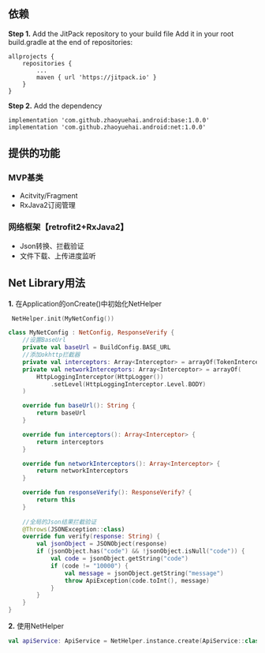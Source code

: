 ## 依赖
**Step 1.** Add the JitPack repository to your build file
Add it in your root build.gradle at the end of repositories:
```
allprojects {
	repositories {
		...
		maven { url 'https://jitpack.io' }
	}
}
```
**Step 2.** Add the dependency
```
implementation 'com.github.zhaoyuehai.android:base:1.0.0'
implementation 'com.github.zhaoyuehai.android:net:1.0.0'
```
## 提供的功能
### MVP基类
* Acitvity/Fragment
* RxJava2订阅管理  
### 网络框架【retrofit2+RxJava2】
* Json转换、拦截验证
* 文件下载、上传进度监听
## Net Library用法
**1.** 在Application的onCreate()中初始化NetHelper
```kotlin
 NetHelper.init(MyNetConfig())
```

```kotlin
class MyNetConfig : NetConfig, ResponseVerify {
    //设置BaseUrl  
    private val baseUrl = BuildConfig.BASE_URL
    //添加okhttp拦截器
    private val interceptors: Array<Interceptor> = arrayOf(TokenInterceptor())
    private val networkInterceptors: Array<Interceptor> = arrayOf(
        HttpLoggingInterceptor(HttpLogger())
            .setLevel(HttpLoggingInterceptor.Level.BODY)
    )

    override fun baseUrl(): String {
        return baseUrl
    }

    override fun interceptors(): Array<Interceptor> {
        return interceptors
    }

    override fun networkInterceptors(): Array<Interceptor> {
        return networkInterceptors
    }

    override fun responseVerify(): ResponseVerify? {
        return this
    }
    
    //全局的Json结果拦截验证
    @Throws(JSONException::class)
    override fun verify(response: String) {
        val jsonObject = JSONObject(response)
        if (jsonObject.has("code") && !jsonObject.isNull("code")) {
            val code = jsonObject.getString("code")
            if (code != "10000") {
                val message = jsonObject.getString("message")
                throw ApiException(code.toInt(), message)
            }
        }
    }
}
```
**2.** 使用NetHelper

```kotlin
val apiService: ApiService = NetHelper.instance.create(ApiService::class.java)
```

  
